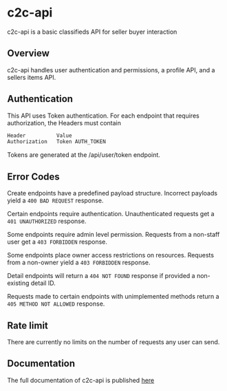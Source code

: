 # c2c-api

c2c-api is a basic classifieds API for seller buyer interaction

## Overview

c2c-api handles user authentication and permissions, a profile API, and a sellers items API.

## Authentication

This API uses Token authentication. For each endpoint that requires authorization, the Headers must contain

```sh
Header			Value
Authorization	Token AUTH_TOKEN
```

Tokens are generated at the /api/user/token endpoint.

## Error Codes

Create endpoints have a predefined payload structure. Incorrect payloads yield a `400 BAD REQUEST` response.

Certain endpoints require authentication. Unauthenticated requests get a `401 UNAUTHORIZED` response.

Some endpoints require admin level permission. Requests from a non-staff user get a `403 FORBIDDEN` response.

Some endpoints place owner access restrictions on resources. Requests from a non-owner yield a `403 FORBIDDEN` response.

Detail endpoints will return a `404 NOT FOUND` response if provided a non-existing detail ID.

Requests made to certain endpoints with unimplemented methods return a `405 METHOD NOT ALLOWED` response.

## Rate limit

There are currently no limits on the number of requests any user can send.

## Documentation

The full documentation of c2c-api is published [here](https://documenter.getpostman.com/view/6516182/T1DpDJ7Z)
